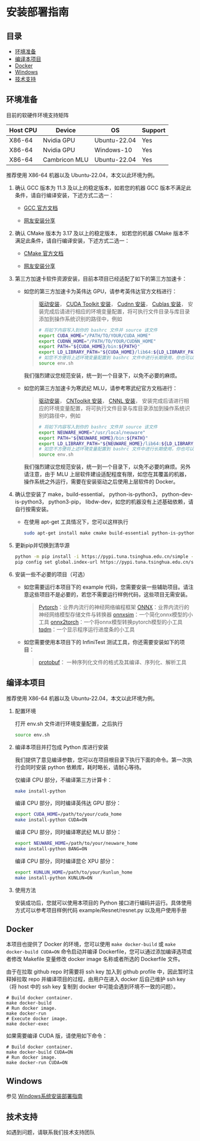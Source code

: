 ﻿# 安装部署指南

## 目录

- [环境准备](#环境准备)
- [编译本项目](#编译本项目)
- [Docker](#Docker)
- [Windows](#Windows)
- [技术支持](#技术支持)

## 环境准备

目前的软硬件环境支持矩阵

| Host CPU | Device        | OS            |  Support   |
| -------- | ------------  | -----------   | ---------- |
| X86-64   | Nvidia GPU    |  Ubuntu-22.04 |  Yes       |
| X86-64   | Nvidia GPU    |  Windows-10   |  Yes       |
| X86-64   | Cambricon MLU |  Ubuntu-22.04 |  Yes       |

推荐使用 X86-64 机器以及 Ubuntu-22.04，本文以此环境为例。

1. 确认 GCC 版本为 11.3 及以上的稳定版本，如若您的机器 GCC 版本不满足此条件，请自行编译安装，下述方式二选一：

   - [GCC 官方文档](https://gcc.gnu.org/onlinedocs/gcc-11.3.0/gcc/)

   - [网友安装分享](https://zhuanlan.zhihu.com/p/509695395)

2. 确认 CMake 版本为 3.17 及以上的稳定版本， 如若您的机器 CMake 版本不满足此条件，请自行编译安装，下述方式二选一：

   - [CMake 官方文档](https://cmake.org/install/)

   - [网友安装分享](https://zhuanlan.zhihu.com/p/110793004)

3. 第三方加速卡软件资源安装，目前本项目已经适配了如下的第三方加速卡：

   - 如您的第三方加速卡为英伟达 GPU，请参考英伟达官方文档进行：

     > [驱动安装](https://www.nvidia.cn/geforce/drivers/)，
     > [CUDA Toolkit 安装](https://developer.nvidia.com/cuda-toolkit)，
     > [Cudnn 安装](https://developer.nvidia.com/rdp/cudnn-download)，
     > [Cublas 安装](https://developer.nvidia.com/cublas)，
     > 安装完成后请进行相应的环境变量配置，将可执行文件目录与库目录添加到操作系统识别的路径中，例如
     >
     > ```bash
     > # 将如下内容写入到你的 bashrc 文件并 source 该文件
     > export CUDA_HOME="/PATH/TO/YOUR/CUDA_HOME"
     > export CUDNN_HOME="/PATH/TO/YOUR/CUDNN_HOME"
     > export PATH="${CUDA_HOME}/bin:${PATH}"
     > export LD_LIBRARY_PATH="${CUDA_HOME}/lib64:${LD_LIBRARY_PATH}"
     > # 如您不方便将上述环境变量配置到 bashrc 文件中进行长期使用，你也可以在我们提供的 env.sh 文件中进行正确配置并激活，作为临时使用
     > source env.sh
     > ```

     我们强烈建议您规范安装，统一到一个目录下，以免不必要的麻烦。

   - 如您的第三方加速卡为寒武纪 MLU，请参考寒武纪官方文档进行：
     > [驱动安装](https://www.cambricon.com/docs/sdk_1.11.0/driver_5.10.6/user_guide_5.10.6/index.html)，
     > [CNToolkit 安装](https://www.cambricon.com/docs/sdk_1.11.0/cntoolkit_3.4.1/cntoolkit_install_3.4.1/index.html)，
     > [CNNL 安装](https://www.cambricon.com/docs/sdk_1.11.0/cambricon_cnnl_1.16.1/user_guide/index.html)，
     > 安装完成后请进行相应的环境变量配置，将可执行文件目录与库目录添加到操作系统识别的路径中，例如
     >
     > ```bash
     > # 将如下内容写入到你的 bashrc 文件并 source 该文件
     > export NEUWARE_HOME="/usr/local/neuware"
     > export PATH="${NEUWARE_HOME}/bin:${PATH}"
     > export LD_LIBRARY_PATH="${NEUWARE_HOME}/lib64:${LD_LIBRARY_PATH}"
     > # 如您不方便将上述环境变量配置到 bashrc 文件中进行长期使用，你也可以在我们提供的 env.sh 文件中进行正确配置并激活，作为临时使用
     > source env.sh
     > ```

     我们强烈建议您规范安装，统一到一个目录下，以免不必要的麻烦。另外请注意，由于 MLU 上层软件建设适配程度有限，如您在其覆盖的机器，操作系统之外运行，需要在安装驱动之后使用上层软件的 Docker。

4. 确认您安装了 make，build-essential， python-is-python3， python-dev-is-python3， python3-pip， libdw-dev，如您的机器没有上述基础依赖，请自行按需安装。

   - 在使用 apt-get 工具情况下，您可以这样执行

     ```bash
     sudo apt-get install make cmake build-essential python-is-python3 python-dev-is-python3 python3-pip libdw-dev
     ```

5. 更新pip并切换到清华源

   ```bash
   python -m pip install -i https://pypi.tuna.tsinghua.edu.cn/simple --upgrade pip
   pip config set global.index-url https://pypi.tuna.tsinghua.edu.cn/simple
   ```

6. 安装一些不必要的项目（可选）

   - 如您需要运行本项目下的 example 代码，您需要安装一些辅助项目。请注意这些项目不是必要的，若您不需要运行样例代码，这些项目无需安装。

     > [Pytorch](https://pytorch.org/get-started/locally/)：业界内流行的神经网络编程框架
     > [ONNX](https://onnx.ai/get-started.html)：业界内流行的神经网络模型存储文件与转换器
     > [onnxsim](https://pypi.org/project/onnxsim/)：一个简化onnx模型的小工具
     > [onnx2torch](https://github.com/ENOT-AutoDL/onnx2torch)：一个将onnx模型转换pytorch模型的小工具
     > [tqdm](https://pypi.org/project/tqdm/)：一个显示程序运行进度条的小工具

   - 如您需要使用本项目下的 InfiniTest 测试工具，你还需要安装如下的项目：

     > [protobuf](https://github.com/protocolbuffers/protobuf)： 一种序列化文件的格式及其编译、序列化、解析工具

## 编译本项目

推荐使用 X86-64 机器以及 Ubuntu-22.04，本文以此环境为例。

1. 配置环境

   打开 env.sh 文件进行环境变量配置，之后执行

   ```bash
   source env.sh
   ```

2. 编译本项目并打包成 Python 库进行安装

   我们提供了意见编译参数，您可以在项目根目录下执行下面的命令。第一次执行会同时安装 python 依赖库，耗时略长，请耐心等待。

   仅编译 CPU 部分，不编译第三方计算卡：

   ```bash
   make install-python
   ```

   编译 CPU 部分，同时编译英伟达 GPU 部分：

   ```bash
   export CUDA_HOME=/path/to/your/cuda_home
   make install-python CUDA=ON
   ```

   编译 CPU 部分，同时编译寒武纪 MLU 部分：

   ```bash
   export NEUWARE_HOME=/path/to/your/neuware_home
   make install-python BANG=ON
   ```

   编译 CPU 部分，同时编译昆仑 XPU 部分：

   ```bash
   export KUNLUN_HOME=/path/to/your/kunlun_home
   make install-python KUNLUN=ON
   ```

3. 使用方法

   安装成功后，您就可以使用本项目的 Python 接口进行编码并运行。具体使用方式可以参考项目样例代码 example/Resnet/resnet.py 以及用户使用手册

## Docker

本项目也提供了 Docker 的环境，您可以使用 `make docker-build` 或 `make docker-build CUDA=ON` 命令启动并编译 Dockerfile，您可以通过添加编译选项或者修改 Makefile 变量修改 docker image 名称或者所选的 Dockerfile 文件。
 
由于在拉取 github repo 时需要将 ssh key 加入到 github profile 中，因此暂时注释掉拉取 repo 并编译项目的过程，由用户在进入 docker 后自己维护 ssh key（将 host 中的 ssh key 复制到 docker 中可能会遇到环境不一致的问题）。

```shell
# Build docker container.
make docker-build
# Run docker image.
make docker-run
# Execute docker image.
make docker-exec
```

如果需要编译 CUDA 版，请使用如下命令：
```shell
# Build docker container.
make docker-build CUDA=ON
# Run docker image.
make docker-run CUDA=ON
```

## Windows
参见 [Windows系统安装部署指南](./INSTALL_GUIDE_WINDOWS_CN.md)

## 技术支持

如遇到问题，请联系我们技术支持团队

